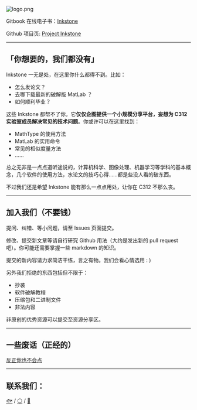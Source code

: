 ![logo.png](https://i.loli.net/2017/12/09/5a2b95a1c47af.png)

Gitbook 在线电子书：[Inkstone](https://inkstone.gitbooks.io/project-inkstone/content/)

Github 项目页: [Project Inkstone](https://github.com/project-inkstone/project-inkstone)

---

## 「你想要的，我们都没有」

Inkstone 一无是处，在这里你什么都得不到。比如：

* 怎么发论文？
* 去哪下载最新的破解版 MatLab ？
* 如何顺利毕业？

这些 Inkstone 都帮不了你。它**仅仅企图提供一个小规模分享平台，妄想为 C312 实验室成员解决常见的技术问题**。你或许可以在这里找到：

* MathType 的使用方法
* MatLab 的实用命令
* 常见的相似度量方法
* ……

总之无非是一点点道听途说的，计算机科学、图像处理、机器学习等学科的基本概念，几个软件的使用方法，水论文的技巧心得……都是些没人看的破东西。

不过我们还是希望 Inkstone 能有那么一点点用处，让你在 C312 不那么丧。

---

## 加入我们（不要钱）

提问、纠错、等小问题，请至 Issues 页面提交。

修改、提交新文章等请自行研究 Github 用法（大约是发出新的 pull request 吧）。你可能还需要掌握一些 markdown 的知识。

提交的新内容请力求简洁干练，言之有物。我们会看心情选用 : \)

另外我们拒绝的东西包括但不限于：

* 抄袭
* 软件破解教程
* 压缩包和二进制文件
* 非法内容

非原创的优秀资源可以提交至资源分享区。

---

## 一些废话（正经的）

[反正你也不会点](/story.md)

---

## 联系我们：

[🐟](https://github.com/tyusr) / [⚪](https://github.com/Da-Yuan) /  [🍉](https://github.com/Watermelon-Chen)

